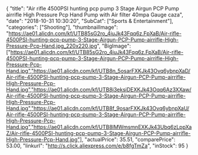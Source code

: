 {
	"title": "Air rifle 4500PSI hunting pcp pump 3 Stage Airgun PCP Pump airrifle High Pressure Pcp Hand Pump with Air filter 40mpa Gauge caza",
	"date": "2018-10-31 10:30:20",
	"SubCat": ["Sports & Entertainment"],
	"categories": ["Shooting"],
	"thumbnailImage": "https://ae01.alicdn.com/kf/UTB85sG2ro_4iuJk43Fqq6z.FpXaB/Air-rifle-4500PSI-hunting-pcp-pump-3-Stage-Airgun-PCP-Pump-airrifle-High-Pressure-Pcp-Hand.jpg_220x220.jpg",
	"BigImage": ["https://ae01.alicdn.com/kf/UTB85sG2ro_4iuJk43Fqq6z.FpXaB/Air-rifle-4500PSI-hunting-pcp-pump-3-Stage-Airgun-PCP-Pump-airrifle-High-Pressure-Pcp-Hand.jpg","https://ae01.alicdn.com/kf/UTB8n_5osarFXKJk43Ovq6ybnpXaD/Air-rifle-4500PSI-hunting-pcp-pump-3-Stage-Airgun-PCP-Pump-airrifle-High-Pressure-Pcp-Hand.jpg","https://ae01.alicdn.com/kf/UTB8j3eksiDEXKJk43Oqq6Az3XXaw/Air-rifle-4500PSI-hunting-pcp-pump-3-Stage-Airgun-PCP-Pump-airrifle-High-Pressure-Pcp-Hand.jpg","https://ae01.alicdn.com/kf/UTB8f_9osarFXKJk43Ovq6ybnpXaU/Air-rifle-4500PSI-hunting-pcp-pump-3-Stage-Airgun-PCP-Pump-airrifle-High-Pressure-Pcp-Hand.jpg","https://ae01.alicdn.com/kf/UTB8lMWmsmnEXKJk43Ubq6zLppXaZ/Air-rifle-4500PSI-hunting-pcp-pump-3-Stage-Airgun-PCP-Pump-airrifle-High-Pressure-Pcp-Hand.jpg"],
	"actualPrice": 35.51,
	"comparePrice": 53.00,
	"linkurl": "http://s.click.aliexpress.com/e/b8fgTmZa",
	"inStock": 95
}
